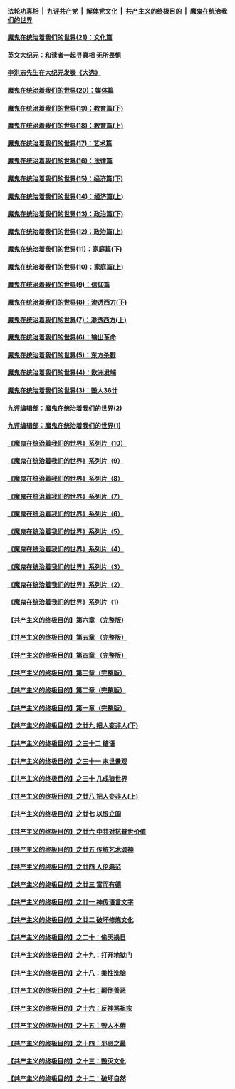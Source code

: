 

####  [法轮功真相](../../../../basic/blob/master/README.md?t=01021331) &nbsp;|&nbsp; [九评共产党](../../../../9ping.md/blob/master/README.md?t=01021331) &nbsp;|&nbsp; [解体党文化](../../../../jtdwh.md/blob/master/README.md?t=01021331)  &nbsp;|&nbsp; [共产主义的终极目的](../../../../gczydzjmd.md/blob/master/README.md?t=01021331) &nbsp;|&nbsp; [魔鬼在统治我们的世界](../../../../mgztzwmdsj.md/blob/master/README.md?t=01021331) 

#### [魔鬼在统治着我们的世界(21)：文化篇](../pages/nsc422/n10597706.md?t=01021331) 

#### [英文大纪元：和读者一起寻真相 无所畏惧](../pages/nsc422/n12542027.md?t=01021331) 

#### [李洪志先生在大纪元发表《大选》](../pages/nsc422/n12534746.md?t=01021331) 

#### [魔鬼在统治着我们的世界(20)：媒体篇](../pages/nsc422/n10586579.md?t=01021331) 

#### [魔鬼在统治着我们的世界(19)：教育篇(下)](../pages/nsc422/n10564808.md?t=01021331) 

#### [魔鬼在统治着我们的世界(18)：教育篇(上)](../pages/nsc422/n10526970.md?t=01021331) 

#### [魔鬼在统治着我们的世界(17)：艺术篇](../pages/nsc422/n10499093.md?t=01021331) 

#### [魔鬼在统治着我们的世界(16)：法律篇](../pages/nsc422/n10485969.md?t=01021331) 

#### [魔鬼在统治着我们的世界(15)：经济篇(下)](../pages/nsc422/n10469975.md?t=01021331) 

#### [魔鬼在统治着我们的世界(14)：经济篇(上)](../pages/nsc422/n10457370.md?t=01021331) 

#### [魔鬼在统治着我们的世界(13)：政治篇(下)](../pages/nsc422/n10448270.md?t=01021331) 

#### [魔鬼在统治着我们的世界(12)：政治篇(上)](../pages/nsc422/n10444576.md?t=01021331) 

#### [魔鬼在统治着我们的世界(11)：家庭篇(下)](../pages/nsc422/n10440961.md?t=01021331) 

#### [魔鬼在统治着我们的世界(10)：家庭篇(上)](../pages/nsc422/n10435448.md?t=01021331) 

#### [魔鬼在统治着我们的世界(9)：信仰篇](../pages/nsc422/n10432159.md?t=01021331) 

#### [魔鬼在统治着我们的世界(8)：渗透西方(下)](../pages/nsc422/n10429603.md?t=01021331) 

#### [魔鬼在统治着我们的世界(7)：渗透西方(上)](../pages/nsc422/n10426013.md?t=01021331) 

#### [魔鬼在统治着我们的世界(6)：输出革命](../pages/nsc422/n10421536.md?t=01021331) 

#### [魔鬼在统治着我们的世界(5)：东方杀戮](../pages/nsc422/n10417707.md?t=01021331) 

#### [魔鬼在统治着我们的世界(4)：欧洲发端](../pages/nsc422/n10414890.md?t=01021331) 

#### [魔鬼在统治着我们的世界(3)：毁人36计](../pages/nsc422/n10411583.md?t=01021331) 

#### [九评编辑部：魔鬼在统治着我们的世界(2)](../pages/nsc422/n10410036.md?t=01021331) 

#### [九评编辑部：魔鬼在统治着我们的世界(1)](../pages/nsc422/n10406825.md?t=01021331) 

#### [《魔鬼在统治着我们的世界》系列片（10）](../pages/nsc422/n12292670.md?t=01021331) 

#### [《魔鬼在统治着我们的世界》系列片（9）](../pages/nsc422/n12290859.md?t=01021331) 

#### [《魔鬼在统治着我们的世界》系列片（8）](../pages/nsc422/n12287445.md?t=01021331) 

#### [《魔鬼在统治着我们的世界》系列片（7）](../pages/nsc422/n12283425.md?t=01021331) 

#### [《魔鬼在统治着我们的世界》系列片（6）](../pages/nsc422/n12282314.md?t=01021331) 

#### [《魔鬼在统治着我们的世界》系列片（5）](../pages/nsc422/n12281419.md?t=01021331) 

#### [《魔鬼在统治着我们的世界》系列片（4）](../pages/nsc422/n12274024.md?t=01021331) 

#### [《魔鬼在统治着我们的世界》系列片（3）](../pages/nsc422/n12271322.md?t=01021331) 

#### [《魔鬼在统治着我们的世界》系列片（2）](../pages/nsc422/n12269049.md?t=01021331) 

#### [《魔鬼在统治着我们的世界》系列片（1）](../pages/nsc422/n12267575.md?t=01021331) 

#### [【共产主义的终极目的】第六章 （完整版）](../pages/nsc422/n11428913.md?t=01021331) 

#### [【共产主义的终极目的】第五章 （完整版）](../pages/nsc422/n11428912.md?t=01021331) 

#### [【共产主义的终极目的】第四章 （完整版）](../pages/nsc422/n11428907.md?t=01021331) 

#### [【共产主义的终极目的】第三章（完整版）](../pages/nsc422/n11428848.md?t=01021331) 

#### [【共产主义的终极目的】第二章（完整版）](../pages/nsc422/n11428831.md?t=01021331) 

#### [【共产主义的终极目的】第一章（完整版）](../pages/nsc422/n11417651.md?t=01021331) 

#### [【共产主义的终极目的】之廿九 把人变非人(下)](../pages/nsc422/n11344140.md?t=01021331) 

#### [【共产主义的终极目的】之三十二 结语](../pages/nsc422/n11360535.md?t=01021331) 

#### [【共产主义的终极目的】之三十一 末世景观](../pages/nsc422/n11351129.md?t=01021331) 

#### [【共产主义的终极目的】之三十 几成狼世界](../pages/nsc422/n11348280.md?t=01021331) 

#### [【共产主义的终极目的】之廿八 把人变非人(上)](../pages/nsc422/n11340492.md?t=01021331) 

#### [【共产主义的终极目的】之廿七 以恨立国](../pages/nsc422/n11336944.md?t=01021331) 

#### [【共产主义的终极目的】之廿六 中共对抗普世价值](../pages/nsc422/n11324785.md?t=01021331) 

#### [【共产主义的终极目的】之廿五 传统艺术颂神](../pages/nsc422/n11296396.md?t=01021331) 

#### [【共产主义的终极目的】之廿四 人伦典范](../pages/nsc422/n11296397.md?t=01021331) 

#### [【共产主义的终极目的】之廿三 富而有德](../pages/nsc422/n11283598.md?t=01021331) 

#### [【共产主义的终极目的】之廿一 神传语言文字](../pages/nsc422/n11263265.md?t=01021331) 

#### [【共产主义的终极目的】之廿二 破坏修炼文化](../pages/nsc422/n11245728.md?t=01021331) 

#### [【共产主义的终极目的】之二十：偷天换日](../pages/nsc422/n11238846.md?t=01021331) 

#### [【共产主义的终极目的】之十九：打开地狱门](../pages/nsc422/n11206376.md?t=01021331) 

#### [【共产主义的终极目的】之十八：柔性洗脑](../pages/nsc422/n11199994.md?t=01021331) 

#### [【共产主义的终极目的】之十七：颠倒善恶](../pages/nsc422/n11179782.md?t=01021331) 

#### [【共产主义的终极目的】之十六：反神骂祖宗](../pages/nsc422/n11166798.md?t=01021331) 

#### [【共产主义的终极目的】之十五：毁人不倦](../pages/nsc422/n11166792.md?t=01021331) 

#### [【共产主义的终极目的】之十四：邪恶之最](../pages/nsc422/n11150249.md?t=01021331) 

#### [【共产主义的终极目的】之十三：毁灭文化](../pages/nsc422/n11135227.md?t=01021331) 

#### [【共产主义的终极目的】之十二：破坏自然](../pages/nsc422/n11135214.md?t=01021331) 

